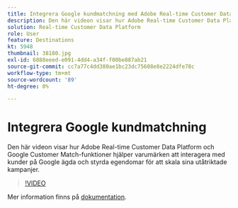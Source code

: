 ```yaml
---
title: Integrera Google kundmatchning med Adobe Real-time Customer Data Platform
description: Den här videon visar hur Adobe Real-time Customer Data Platform och Google Customer Match-funktioner hjälper varumärken att interagera med kunder på Google ägda och styrda egendomar för att skala sina utåtriktade kampanjer.
solution: Real-time Customer Data Platform
role: User
feature: Destinations
kt: 5948
thumbnail: 38180.jpg
exl-id: 6888eeed-e091-4dd4-a34f-f00be887ab21
source-git-commit: cc7a77c4dd380ae1bc23dc75608e8e2224dfe78c
workflow-type: tm+mt
source-wordcount: '89'
ht-degree: 0%

---
```


# Integrera Google kundmatchning

Den här videon visar hur Adobe Real-time Customer Data Platform och Google Customer Match-funktioner hjälper varumärken att interagera med kunder på Google ägda och styrda egendomar för att skala sina utåtriktade kampanjer.

>[!VIDEO](https://video.tv.adobe.com/v/38180?quality=12&learn=on)

Mer information finns på [dokumentation](https://experienceleague.adobe.com/docs/experience-platform/destinations/catalog/advertising/google-customer-match.html).
